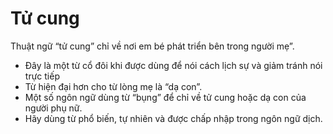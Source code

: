 # Tử cung

Thuật ngữ “tử cung” chỉ về nơi em bé phát triển bên trong người mẹ”.
- Đây là một từ cổ đôi khi được dùng để nói cách lịch sự và giảm tránh nói trực tiếp 
- Từ hiện đại hơn cho từ lòng mẹ là “dạ con”. 
- Một số ngôn ngữ dùng từ “bụng” để chỉ về tử cung hoặc dạ con của người phụ nữ. 
- Hãy dùng từ phổ biến, tự nhiên và được chấp nhập trong ngôn ngữ dịch.


